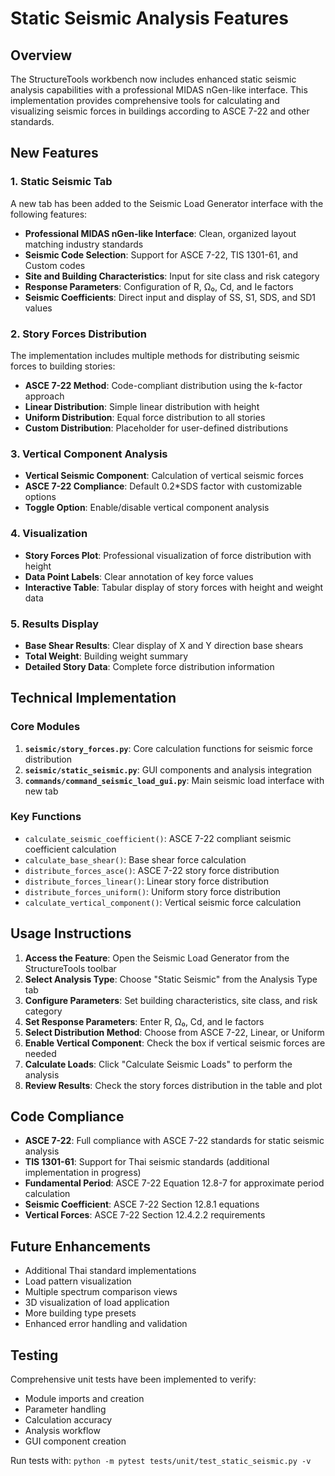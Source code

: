 # Static Seismic Analysis Features

## Overview

The StructureTools workbench now includes enhanced static seismic analysis capabilities with a professional MIDAS nGen-like interface. This implementation provides comprehensive tools for calculating and visualizing seismic forces in buildings according to ASCE 7-22 and other standards.

## New Features

### 1. Static Seismic Tab

A new tab has been added to the Seismic Load Generator interface with the following features:

- **Professional MIDAS nGen-like Interface**: Clean, organized layout matching industry standards
- **Seismic Code Selection**: Support for ASCE 7-22, TIS 1301-61, and Custom codes
- **Site and Building Characteristics**: Input for site class and risk category
- **Response Parameters**: Configuration of R, Ω₀, Cd, and Ie factors
- **Seismic Coefficients**: Direct input and display of SS, S1, SDS, and SD1 values

### 2. Story Forces Distribution

The implementation includes multiple methods for distributing seismic forces to building stories:

- **ASCE 7-22 Method**: Code-compliant distribution using the k-factor approach
- **Linear Distribution**: Simple linear distribution with height
- **Uniform Distribution**: Equal force distribution to all stories
- **Custom Distribution**: Placeholder for user-defined distributions

### 3. Vertical Component Analysis

- **Vertical Seismic Component**: Calculation of vertical seismic forces
- **ASCE 7-22 Compliance**: Default 0.2*SDS factor with customizable options
- **Toggle Option**: Enable/disable vertical component analysis

### 4. Visualization

- **Story Forces Plot**: Professional visualization of force distribution with height
- **Data Point Labels**: Clear annotation of key force values
- **Interactive Table**: Tabular display of story forces with height and weight data

### 5. Results Display

- **Base Shear Results**: Clear display of X and Y direction base shears
- **Total Weight**: Building weight summary
- **Detailed Story Data**: Complete force distribution information

## Technical Implementation

### Core Modules

1. **`seismic/story_forces.py`**: Core calculation functions for seismic force distribution
2. **`seismic/static_seismic.py`**: GUI components and analysis integration
3. **`commands/command_seismic_load_gui.py`**: Main seismic load interface with new tab

### Key Functions

- `calculate_seismic_coefficient()`: ASCE 7-22 compliant seismic coefficient calculation
- `calculate_base_shear()`: Base shear force calculation
- `distribute_forces_asce()`: ASCE 7-22 story force distribution
- `distribute_forces_linear()`: Linear story force distribution
- `distribute_forces_uniform()`: Uniform story force distribution
- `calculate_vertical_component()`: Vertical seismic force calculation

## Usage Instructions

1. **Access the Feature**: Open the Seismic Load Generator from the StructureTools toolbar
2. **Select Analysis Type**: Choose "Static Seismic" from the Analysis Type tab
3. **Configure Parameters**: Set building characteristics, site class, and risk category
4. **Set Response Parameters**: Enter R, Ω₀, Cd, and Ie factors
5. **Select Distribution Method**: Choose from ASCE 7-22, Linear, or Uniform
6. **Enable Vertical Component**: Check the box if vertical seismic forces are needed
7. **Calculate Loads**: Click "Calculate Seismic Loads" to perform the analysis
8. **Review Results**: Check the story forces distribution in the table and plot

## Code Compliance

- **ASCE 7-22**: Full compliance with ASCE 7-22 standards for static seismic analysis
- **TIS 1301-61**: Support for Thai seismic standards (additional implementation in progress)
- **Fundamental Period**: ASCE 7-22 Equation 12.8-7 for approximate period calculation
- **Seismic Coefficient**: ASCE 7-22 Section 12.8.1 equations
- **Vertical Forces**: ASCE 7-22 Section 12.4.2.2 requirements

## Future Enhancements

- Additional Thai standard implementations
- Load pattern visualization
- Multiple spectrum comparison views
- 3D visualization of load application
- More building type presets
- Enhanced error handling and validation

## Testing

Comprehensive unit tests have been implemented to verify:
- Module imports and creation
- Parameter handling
- Calculation accuracy
- Analysis workflow
- GUI component creation

Run tests with: `python -m pytest tests/unit/test_static_seismic.py -v`